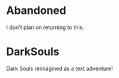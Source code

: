 # Abandoned
I don't plan on returning to this.

# DarkSouls
Dark Souls reimagined as a text adventure!
